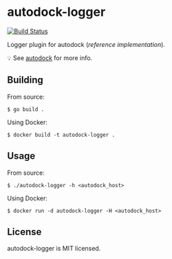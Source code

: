 # autodock-logger

[![Build Status](https://cloud.drone.io/api/badges/prologic/autodock-logger/status.svg)](https://cloud.drone.io/prologic/autodock-logger)

Logger plugin for autodock (*reference implementation*).

:bulb: See [autodock](https://github.com/prologic/autodock) for more info.

## Building

From source:
```#!bash
$ go build .
```

Using Docker:
```#!bash
$ docker build -t autodock-logger .
```

## Usage

From source:
```#!bash
$ ./autodock-logger -h <autodock_host>
```

Using Docker:
```#!bash
$ docker run -d autodock-logger -H <autodock_host>
```

## License

autodock-logger is MIT licensed.
